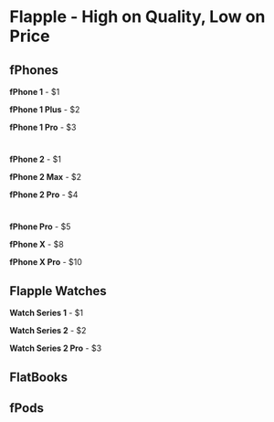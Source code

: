 # Flapple - High on Quality, Low on Price

## fPhones

  **fPhone 1** - $1
  
  **fPhone 1 Plus** - $2
  
  **fPhone 1 Pro** - $3
 
  # 
  
  **fPhone 2** - $1
  
  **fPhone 2 Max** - $2
  
  **fPhone 2 Pro** - $4
  
  # 

  **fPhone Pro** - $5
  
  **fPhone X** - $8
  
  **fPhone X Pro** - $10



## Flapple Watches
  
  **Watch Series 1** - $1
  
  **Watch Series 2** - $2
  
  **Watch Series 2 Pro** - $3






## FlatBooks

## fPods



